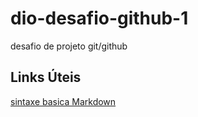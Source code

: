 # dio-desafio-github-1
desafio de projeto git/github

## Links Úteis
[sintaxe basica Markdown](https://www.markdownguide.org/basic-syntax/)

